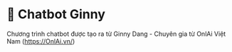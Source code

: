 # 💬 Chatbot Ginny

Chương trình chatbot được tạo ra từ Ginny Dang - Chuyên gia từ OnlAi Việt Nam (https://OnlAi.vn/)


